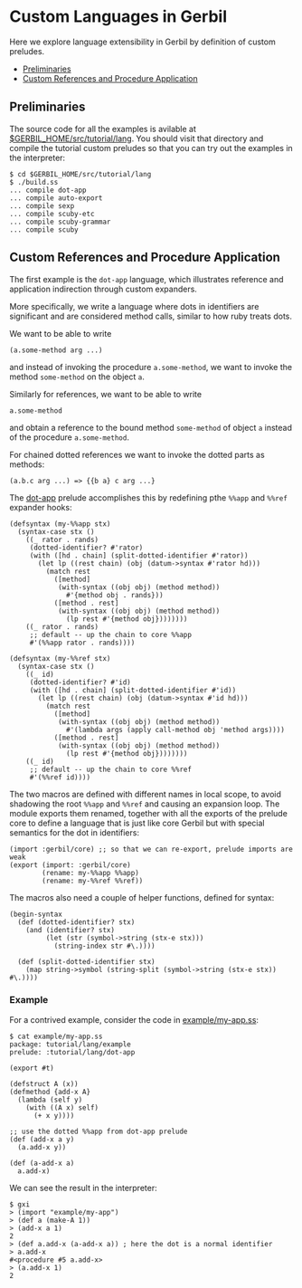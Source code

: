 # Custom Languages in Gerbil

Here we explore language extensibility in Gerbil by definition of custom preludes.

<!-- toc -->

- [Preliminaries](#preliminaries)
- [Custom References and Procedure Application](#custom-references-and-procedure-application)

<!-- tocstop -->

## Preliminaries

The source code for all the examples is avilable at [$GERBIL_HOME/src/tutorial/lang](../../src/tutorial/lang).
You should visit that directory and compile the tutorial custom preludes so that you can try out
the examples in the interpreter:
```
$ cd $GERBIL_HOME/src/tutorial/lang
$ ./build.ss
... compile dot-app
... compile auto-export
... compile sexp
... compile scuby-etc
... compile scuby-grammar
... compile scuby
```

## Custom References and Procedure Application

The first example is the `dot-app` language, which illustrates reference and application
indirection through custom expanders.

More specifically, we write a language where dots in identifiers are significant and are
considered method calls, similar to how ruby treats dots.

We want to be able to write
```
(a.some-method arg ...)
```
and instead of invoking the procedure `a.some-method`, we want to invoke the method
`some-method` on the object `a`.

Similarly for references, we want to be able to write
```
a.some-method
```
and obtain a reference to the bound method `some-method` of object `a` instead of
the procedure `a.some-method`.

For chained dotted references we want to invoke the dotted parts as methods:
```
(a.b.c arg ...) => {{b a} c arg ...}
```

The [dot-app](../../src/tutorial/lang/dot-app.ss) prelude accomplishes this by redefining
pthe `%%app` and `%%ref` expander hooks:
```
(defsyntax (my-%%app stx)
  (syntax-case stx ()
    ((_ rator . rands)
     (dotted-identifier? #'rator)
     (with ([hd . chain] (split-dotted-identifier #'rator))
       (let lp ((rest chain) (obj (datum->syntax #'rator hd)))
         (match rest
           ([method]
            (with-syntax ((obj obj) (method method))
              #'{method obj . rands}))
           ([method . rest]
            (with-syntax ((obj obj) (method method))
              (lp rest #'{method obj})))))))
    ((_ rator . rands)
     ;; default -- up the chain to core %%app
     #'(%%app rator . rands))))

(defsyntax (my-%%ref stx)
  (syntax-case stx ()
    ((_ id)
     (dotted-identifier? #'id)
     (with ([hd . chain] (split-dotted-identifier #'id))
       (let lp ((rest chain) (obj (datum->syntax #'id hd)))
         (match rest
           ([method]
            (with-syntax ((obj obj) (method method))
              #'(lambda args (apply call-method obj 'method args))))
           ([method . rest]
            (with-syntax ((obj obj) (method method))
              (lp rest #'{method obj})))))))
    ((_ id)
     ;; default -- up the chain to core %%ref
     #'(%%ref id))))
```

The two macros are defined with different names in local scope, to avoid shadowing
the root `%%app` and `%%ref` and causing an expansion loop.
The module exports them renamed, together with all the exports of the prelude core
to define a language that is just like core Gerbil but with special semantics for
the dot in identifiers:
```
(import :gerbil/core) ;; so that we can re-export, prelude imports are weak
(export (import: :gerbil/core)
        (rename: my-%%app %%app)
        (rename: my-%%ref %%ref))

```

The macros also need a couple of helper functions, defined for syntax:
```
(begin-syntax
  (def (dotted-identifier? stx)
    (and (identifier? stx)
         (let (str (symbol->string (stx-e stx)))
           (string-index str #\.))))

  (def (split-dotted-identifier stx)
    (map string->symbol (string-split (symbol->string (stx-e stx)) #\.))))
```

### Example

For a contrived example, consider the code in [example/my-app.ss](../../src/tutorial/lang/example/my-app.ss):

```
$ cat example/my-app.ss
package: tutorial/lang/example
prelude: :tutorial/lang/dot-app

(export #t)

(defstruct A (x))
(defmethod {add-x A}
  (lambda (self y)
    (with ((A x) self)
      (+ x y))))

;; use the dotted %%app from dot-app prelude
(def (add-x a y)
  (a.add-x y))

(def (a-add-x a)
  a.add-x)

```

We can see the result in the interpreter:
```
$ gxi
> (import "example/my-app")
> (def a (make-A 1))
> (add-x a 1)
2
> (def a.add-x (a-add-x a)) ; here the dot is a normal identifier
> a.add-x
#<procedure #5 a.add-x>
> (a.add-x 1)
2
```


